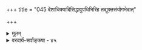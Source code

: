+++
title = "045 देशाधिक्यादिसिद्धावुपधिभिरिह तद्युक्तसंयोगभेदात्"

+++
<details><summary>मूलम्</summary>

देशाधिक्यादिसिद्धावुपधिभिरिह तद्युक्तसंयोगभेदात् देशव्याप्तिप्रभेदः परिमितिरिति चेन्नोपधीनां मितत्वात् ।  
देशैस्तन्न्यूनतादौ प्रसजति हि मिथस्संश्रयस्तत्स्वतस्सा मन्तव्या क्वापि राशिप्रभृतिषु तु परं देशसंबन्धभेदः ॥ ४५ ॥
</details>

<details><summary>वरदार्य-सर्वाङ्कषा - ४५</summary>

**1** =1 

क्रमप्राप्तं परिमाणं परीक्षयति-देशेत्यादि । परिमाणं नाम वस्तुनः देशव्याप्तिः । घटः यावन्तमाकाशदेशं व्याप्नोति, मठः तदपेक्षयाधिकमाकाशदेशं व्याप्नोति । अतो घटापेक्षया मठो महानित्युच्यते । माषसर्षपादिः न्यूनं देशं व्याप्नोति । अतस्सः अल्प इत्युच्यते । एवञ्च - उपधिभिः परिमाणोत्पत्त्युपाधिभिः **तद्युक्तसंयोगभेदात्** = तादृशोपाधिसम्बद्धाकाशप्रदेशसंयोगविशेषेणैव देशा- **धिक्यादिसिद्धौ** = तत्तद्देशाधिक्यन्यूनत्वयोस्सिद्धौ सत्याम् यः **देशव्याप्तिप्रभेदः** = आकाशदेशव्याप्तिविशेष एव तद्धेतोरेवेत्यादिन्यायेन **इह** = वस्तुषु **परिमितिः** = परिमाणं नाम गुणः, नातिरिक्तः इति चेत्, न । कुतः ? **उपाधीनाम्** = तत्तद्घटप्रभृतीनामेव **मितत्वात्** = स्वतः परिमाणविशिष्टत्वात्, चक्षुरादीन्द्रियेण तादृशपरिमाणविशेषस्य तत्र तत्र दर्शनात्, अतिरिक्तं परिमाणमावश्यकम् । **देशैः** = तत्संयुक्ताकाशप्रदेशैः **तन्यूनतादौ** = परिमाणतारतम्ये सति **मिथस्संश्रयादिः** = आकारतारतम्यसिद्धौ प्रदेशतारतम्यसिद्धिः, प्रदेशतारतम्ये सिद्धे आकारतारतम्यसिद्धिरिति अन्योन्याश्रयादिः । आकाशदेशव्याप्त्या घटादेः परिमाणसिद्धिः । घटाद्युपाधिनाऽऽकाशस्य परिच्छेद इति वाऽन्योन्याश्रयः । **ततः** = तस्मात् **सा** = परिमितिः स्वत इति मन्तव्या । **परम्** = किन्तु क्वापि राशिप्रभृतिषु **तु** = राशिसेनावनादौ तु कुत्रचित् **देशसंबन्धभेदः** = आकाशदेशसंयोगविशेष एव परिमाणम् । अतिरिक्तावयव्यनङ्गीकारेऽपि तादृशद्रव्यस्य सेनावनादेश्च व्यवहारे तारतम्यं तत्तद्वस्तुस्वभावाधीनमभ्युपगन्तव्यमिति विवेकः । अतः परिमाणाख्यो गुण आवश्यक इति वैशेषिकाणां तदनुयायिनां चाशयः ॥ ४५ ॥
</details>
